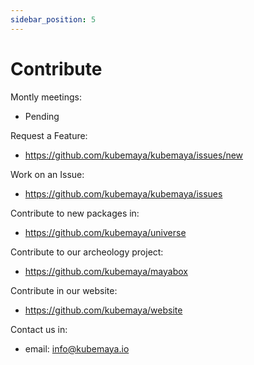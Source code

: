 ```yaml
---
sidebar_position: 5
---
```


# Contribute

Montly meetings:
- Pending

Request a Feature:
- https://github.com/kubemaya/kubemaya/issues/new

Work on an Issue:
- https://github.com/kubemaya/kubemaya/issues

Contribute to new packages in:
- https://github.com/kubemaya/universe

Contribute to our archeology project:
- https://github.com/kubemaya/mayabox

Contribute in our website:
- https://github.com/kubemaya/website

Contact us in:
- email: info@kubemaya.io